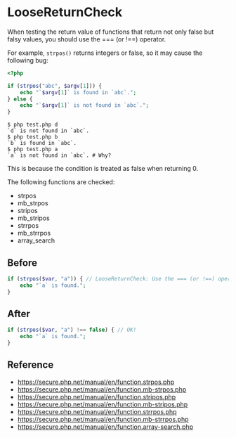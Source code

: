 # LooseReturnCheck

When testing the return value of functions that return not only false but falsy values, you should use the === (or !==) operator.

For example, `strpos()` returns integers or false, so it may cause the following bug:

```php
<?php

if (strpos("abc", $argv[1])) {
    echo "`$argv[1]` is found in `abc`.";
} else {
    echo "`$argv[1]` is not found in `abc`.";
}
```

```
$ php test.php d
`d` is not found in `abc`.
$ php test.php b
`b` is found in `abc`.
$ php test.php a
`a` is not found in `abc`. # Why?
```

This is because the condition is treated as false when returning 0.

The following functions are checked:

- strpos
- mb_strpos
- stripos
- mb_stripos
- strrpos
- mb_strrpos
- array_search

## Before

```php
if (strpos($var, "a")) { // LooseReturnCheck: Use the === (or !==) operator for testing the return value of `strpos`.
    echo "`a` is found.";
}
```

## After

```php
if (strpos($var, "a") !== false) { // OK!
    echo "`a` is found.";
}
```

## Reference

- https://secure.php.net/manual/en/function.strpos.php
- https://secure.php.net/manual/en/function.mb-strpos.php
- https://secure.php.net/manual/en/function.stripos.php
- https://secure.php.net/manual/en/function.mb-stripos.php
- https://secure.php.net/manual/en/function.strrpos.php
- https://secure.php.net/manual/en/function.mb-strrpos.php
- https://secure.php.net/manual/en/function.array-search.php
